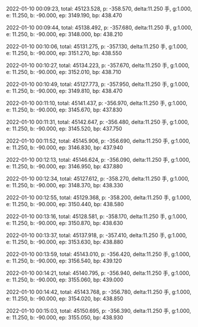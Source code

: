 2022-01-10 00:09:23, total: 45123.528, p: -358.570, delta:11.250 手, g:1.000, e: 11.250, b: -90.000, ep: 3149.190, bp: 438.470

2022-01-10 00:09:44, total: 45138.492, p: -357.680, delta:11.250 手, g:1.000, e: 11.250, b: -90.000, ep: 3148.000, bp: 438.210

2022-01-10 00:10:06, total: 45131.275, p: -357.130, delta:11.250 手, g:1.000, e: 11.250, b: -90.000, ep: 3151.270, bp: 438.550

2022-01-10 00:10:27, total: 45134.223, p: -357.670, delta:11.250 手, g:1.000, e: 11.250, b: -90.000, ep: 3152.010, bp: 438.710

2022-01-10 00:10:49, total: 45127.773, p: -357.950, delta:11.250 手, g:1.000, e: 11.250, b: -90.000, ep: 3149.810, bp: 438.470

2022-01-10 00:11:10, total: 45141.437, p: -356.970, delta:11.250 手, g:1.000, e: 11.250, b: -90.000, ep: 3145.670, bp: 437.830

2022-01-10 00:11:31, total: 45142.647, p: -356.480, delta:11.250 手, g:1.000, e: 11.250, b: -90.000, ep: 3145.520, bp: 437.750

2022-01-10 00:11:52, total: 45145.906, p: -356.690, delta:11.250 手, g:1.000, e: 11.250, b: -90.000, ep: 3146.830, bp: 437.940

2022-01-10 00:12:13, total: 45146.624, p: -356.090, delta:11.250 手, g:1.000, e: 11.250, b: -90.000, ep: 3146.950, bp: 437.880

2022-01-10 00:12:34, total: 45127.612, p: -358.270, delta:11.250 手, g:1.000, e: 11.250, b: -90.000, ep: 3148.370, bp: 438.330

2022-01-10 00:12:55, total: 45129.368, p: -358.200, delta:11.250 手, g:1.000, e: 11.250, b: -90.000, ep: 3150.440, bp: 438.580

2022-01-10 00:13:16, total: 45128.581, p: -358.170, delta:11.250 手, g:1.000, e: 11.250, b: -90.000, ep: 3150.870, bp: 438.630

2022-01-10 00:13:37, total: 45137.918, p: -357.410, delta:11.250 手, g:1.000, e: 11.250, b: -90.000, ep: 3153.630, bp: 438.880

2022-01-10 00:13:59, total: 45143.010, p: -356.420, delta:11.250 手, g:1.000, e: 11.250, b: -90.000, ep: 3156.540, bp: 439.120

2022-01-10 00:14:21, total: 45140.795, p: -356.940, delta:11.250 手, g:1.000, e: 11.250, b: -90.000, ep: 3155.060, bp: 439.000

2022-01-10 00:14:42, total: 45143.768, p: -356.780, delta:11.250 手, g:1.000, e: 11.250, b: -90.000, ep: 3154.020, bp: 438.850

2022-01-10 00:15:03, total: 45150.695, p: -356.390, delta:11.250 手, g:1.000, e: 11.250, b: -90.000, ep: 3155.050, bp: 438.930